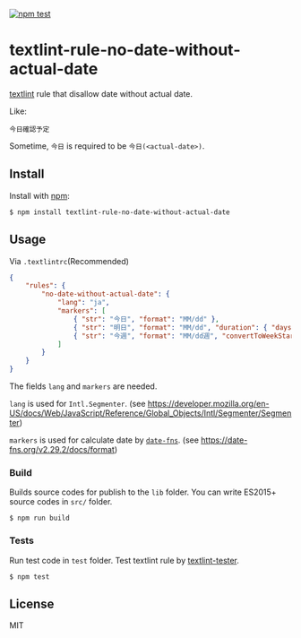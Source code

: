 [![npm test](https://github.com/Omochice/textlint-rule-no-date-without-actual-date/actions/workflows/ci.yml/badge.svg?branch=main)](https://github.com/Omochice/textlint-rule-no-date-without-actual-date/actions/workflows/ci.yml)

# textlint-rule-no-date-without-actual-date

[textlint](https://github.com/textlint/textlint) rule that disallow date without actual date.

Like:

```
今日確認予定
```

Sometime, `今日` is required to be `今日(<actual-date>)`.


## Install

Install with [npm](https://www.npmjs.com/):

```console
$ npm install textlint-rule-no-date-without-actual-date
```

## Usage

Via `.textlintrc`(Recommended)

```json
{
    "rules": {
        "no-date-without-actual-date": {
            "lang": "ja",
            "markers": [
                { "str": "今日", "format": "MM/dd" },
                { "str": "明日", "format": "MM/dd", "duration": { "days": 1 } },
                { "str": "今週", "format": "MM/dd週", "convertToWeekStart": true }
            ]
        }
    }
}
```

The fields `lang` and `markers` are needed.

`lang` is used for `Intl.Segmenter`. (see https://developer.mozilla.org/en-US/docs/Web/JavaScript/Reference/Global_Objects/Intl/Segmenter/Segmenter)

`markers` is used for calculate date by [`date-fns`](https://github.com/date-fns/date-fns). (see https://date-fns.org/v2.29.2/docs/format)

### Build

Builds source codes for publish to the `lib` folder.
You can write ES2015+ source codes in `src/` folder.

```console
$ npm run build
```

### Tests

Run test code in `test` folder.
Test textlint rule by [textlint-tester](https://github.com/textlint/textlint-tester).

```console
$ npm test
```

## License

MIT
